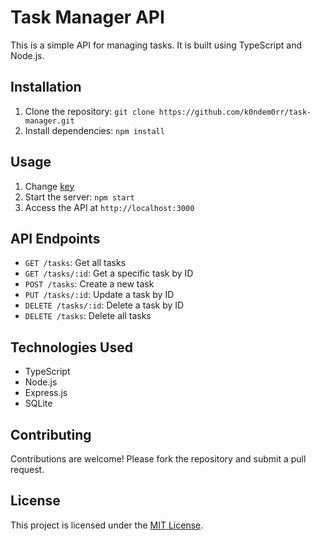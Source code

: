 # Task Manager API

This is a simple API for managing tasks. It is built using TypeScript and Node.js.

## Installation

1. Clone the repository: `git clone https://github.com/k0ndem0rr/task-manager.git`
2. Install dependencies: `npm install`

## Usage

1. Change [key](src/key)
2. Start the server: `npm start`
3. Access the API at `http://localhost:3000`

## API Endpoints

- `GET /tasks`: Get all tasks
- `GET /tasks/:id`: Get a specific task by ID
- `POST /tasks`: Create a new task
- `PUT /tasks/:id`: Update a task by ID
- `DELETE /tasks/:id`: Delete a task by ID
- `DELETE /tasks`: Delete all tasks

## Technologies Used

- TypeScript
- Node.js
- Express.js
- SQLite

## Contributing

Contributions are welcome! Please fork the repository and submit a pull request.

## License

This project is licensed under the [MIT License](LICENSE).
